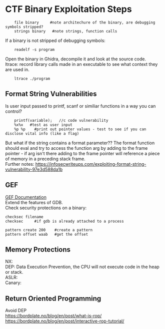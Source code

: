 # CTF Binary Exploitation Steps    

        file binary     #note architechure of the binary, are debugging symbols stripped?     
        strings binary   #note strings, function calls   
If a binary is not stripped of debugging symbols:    

        readelf -s program     
Open the binary in Ghidra, decompile it and look at the source code.   
ltrace: record library calls made in an executable to see what context they are used in.      

        ltrace ./program      

## Format String Vulnerabilities     
Is user input passed to printf, scanf or similiar functions in a way you can control?    

        printf(variable);   //c code vulnerability   
        %x%x   #test as user input   
        %p %p    #print out pointer values - test to see if you can disclose vital info (like a flag)  
But what if the string contains a format parameter?? The format function should eval and try to access the function arg by adding to the frame pointer - if arg isn't there adding to the frame pointer will reference a piece of memory in a preceding stack frame.       
Further notes: https://infosecwriteups.com/exploiting-format-string-vulnerability-97e3d588da1b             
        
## GEF    
[GEF Documentation](https://hugsy.github.io/gef/)    
Extend the features of GDB.    
Check security protections on a binary:     

    checksec filename  
    checksec     #if gdb is already attached to a process    

    pattern create 200    #create a pattern   
    pattern offset waab   #get the offset 

## Memory Protections   
NX:    
DEP: Data Execution Prevention, the CPU will not execute code in the heap or stack.       
ASLR:   
Canary:   

## Return Oriented Programming    
Avoid DEP    
https://bordplate.no/blog/en/post/what-is-rop/    
https://bordplate.no/blog/en/post/interactive-rop-tutorial/    
